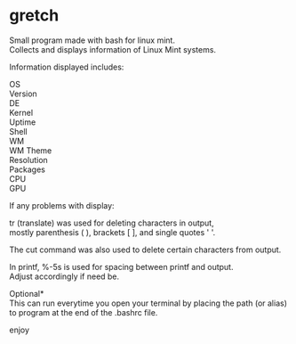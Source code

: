 # gretch

Small program made with bash for linux mint.  
Collects and displays information of Linux Mint systems.


Information displayed includes:

OS  
Version  
DE  
Kernel  
Uptime  
Shell  
WM  
WM Theme  
Resolution  
Packages  
CPU  
GPU  

 
If any problems with display:  

tr (translate) was used for deleting characters in output,  
mostly parenthesis ( ), brackets [ ], and single quotes ' '.  

The cut command was also used to delete certain characters from output.  

In printf, %-5s is used for spacing between printf and output.   
Adjust accordingly if need be.  


Optional*  
This can run everytime you open your terminal by placing the path (or alias) to program at the end of the .bashrc file. 

enjoy
